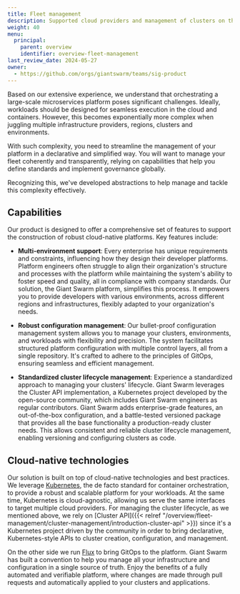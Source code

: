 ```yaml
---
title: Fleet management
description: Supported cloud providers and management of clusters on the Giant Swarm platform.
weight: 40
menu:
  principal:
    parent: overview
    identifier: overview-fleet-management
last_review_date: 2024-05-27
owner:
  - https://github.com/orgs/giantswarm/teams/sig-product
---
```


Based on our extensive experience, we understand that orchestrating a large-scale microservices platform poses significant challenges. Ideally, workloads should be designed for seamless execution in the cloud and containers. However, this becomes exponentially more complex when juggling multiple infrastructure providers, regions, clusters and environments.

With such complexity, you need to streamline the management of your platform in a declarative and simplified way. You will want to manage your fleet coherently and transparently, relying on capabilities that help you define standards and implement governance globally.

Recognizing this, we've developed abstractions to help manage and tackle this complexity effectively.

## Capabilities

Our product is designed to offer a comprehensive set of features to support the construction of robust cloud-native platforms. Key features include:

- **Multi-environment support**: Every enterprise has unique requirements and constraints, influencing how they design their developer platforms. Platform engineers often struggle to align their organization's structure and processes with the platform while maintaining the system's ability to foster speed and quality, all in compliance with company standards. Our solution, the Giant Swarm platform, simplifies this process. It empowers you to provide developers with various environments, across different regions and infrastructures, flexibly adapted to your organization's needs.

- **Robust configuration management**: Our bullet-proof configuration management system allows you to manage your clusters, environments, and workloads with flexibility and precision. The system facilitates structured platform configuration with multiple control layers, all from a single repository. It's crafted to adhere to the principles of GitOps, ensuring seamless and efficient management.

- **Standardized cluster lifecycle management**: Experience a standardized approach to managing your clusters' lifecycle. Giant Swarm leverages the Cluster API implementation, a Kubernetes project developed by the open-source community, which includes Giant Swarm engineers as regular contributors. Giant Swarm adds enterprise-grade features, an out-of-the-box configuration, and a battle-tested versioned package that provides all the base functionality a production-ready cluster needs. This allows consistent and reliable cluster lifecycle management, enabling versioning and configuring clusters as code.

## Cloud-native technologies

Our solution is built on top of cloud-native technologies and best practices. We leverage [Kubernetes](https://kubernetes.io/docs/concepts/overview/), the de facto standard for container orchestration, to provide a robust and scalable platform for your workloads. At the same time, Kubernetes is cloud-agnostic, allowing us serve the same interfaces to target multiple cloud providers. For managing the cluster lifecycle, as we mentioned above, we rely on [Cluster API]({{< relref "/overview/fleet-management/cluster-management/introduction-cluster-api" >}}) since it's a Kubernetes project driven by the community in order to bring declarative, Kubernetes-style APIs to cluster creation, configuration, and management.

On the other side we run [Flux](https://www.giantswarm.io/blog/gitops-with-flux-giant-swarm) to bring GitOps to the platform. Giant Swarm has built a convention to help you manage all your infrastructure and configuration in a single source of truth. Enjoy the benefits of a fully automated and verifiable platform, where changes are made through pull requests and automatically applied to your clusters and applications.
